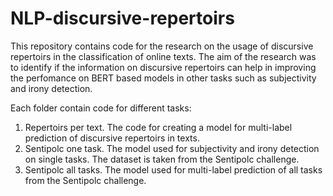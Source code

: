 # NLP-discursive-repertoirs

This repository contains code for the research on the usage of discursive repertoirs in the classification of online texts.
The aim of the research was to identify if the information on discursive repertoirs can help in improving the perfomance on BERT based models in other tasks such as subjectivity and irony detection.

Each folder contain code for different tasks:
1. Repertoirs per text. The code for creating a model for multi-label prediction of discursive repertoirs in texts.
2. Sentipolc one task. The model used for subjectivity and irony detection on single tasks. The dataset is taken from the Sentipolc challenge.
3. Sentipolc all tasks. The model used for multi-label prediction of all tasks from the Sentipolc challenge.
